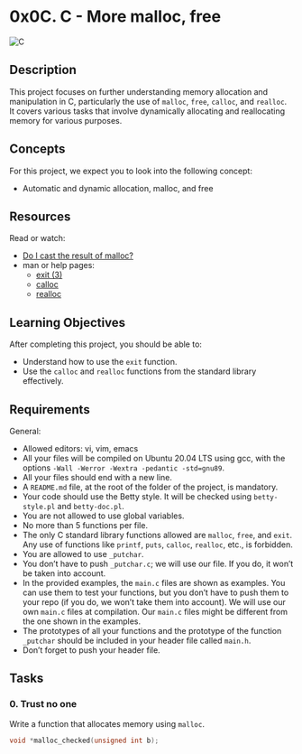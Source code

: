 # 0x0C. C - More malloc, free

![C](https://img.shields.io/badge/Language-C-555555?logo=C)

## Description

This project focuses on further understanding memory allocation and manipulation in C, particularly the use of `malloc`, `free`, `calloc`, and `realloc`. It covers various tasks that involve dynamically allocating and reallocating memory for various purposes.

## Concepts

For this project, we expect you to look into the following concept:

- Automatic and dynamic allocation, malloc, and free

## Resources

Read or watch:

- [Do I cast the result of malloc?](https://stackoverflow.com/questions/605845/do-i-cast-the-result-of-malloc)
- man or help pages:
  - [exit (3)](https://man7.org/linux/man-pages/man3/exit.3.html)
  - [calloc](https://man7.org/linux/man-pages/man3/calloc.3.html)
  - [realloc](https://man7.org/linux/man-pages/man3/realloc.3.html)

## Learning Objectives

After completing this project, you should be able to:

- Understand how to use the `exit` function.
- Use the `calloc` and `realloc` functions from the standard library effectively.

## Requirements

General:

- Allowed editors: vi, vim, emacs
- All your files will be compiled on Ubuntu 20.04 LTS using gcc, with the options `-Wall -Werror -Wextra -pedantic -std=gnu89`.
- All your files should end with a new line.
- A `README.md` file, at the root of the folder of the project, is mandatory.
- Your code should use the Betty style. It will be checked using `betty-style.pl` and `betty-doc.pl`.
- You are not allowed to use global variables.
- No more than 5 functions per file.
- The only C standard library functions allowed are `malloc`, `free`, and `exit`. Any use of functions like `printf`, `puts`, `calloc`, `realloc`, etc., is forbidden.
- You are allowed to use `_putchar`.
- You don’t have to push `_putchar.c`; we will use our file. If you do, it won’t be taken into account.
- In the provided examples, the `main.c` files are shown as examples. You can use them to test your functions, but you don’t have to push them to your repo (if you do, we won’t take them into account). We will use our own `main.c` files at compilation. Our `main.c` files might be different from the one shown in the examples.
- The prototypes of all your functions and the prototype of the function `_putchar` should be included in your header file called `main.h`.
- Don’t forget to push your header file.

## Tasks

### 0. Trust no one

Write a function that allocates memory using `malloc`.

```c
void *malloc_checked(unsigned int b);
